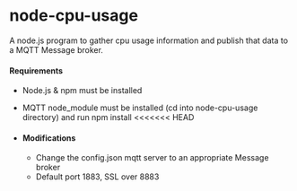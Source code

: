 # node-cpu-usage

A node.js program to gather cpu usage information and publish that data to a MQTT Message broker.

#### Requirements
  * Node.js & npm must be installed
  * MQTT node_module must be installed (cd into node-cpu-usage directory) and run npm install
<<<<<<< HEAD

* #### Modifications
  * Change the config.json mqtt server to an appropriate Message broker
  * Default port 1883, SSL over 8883
